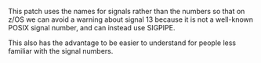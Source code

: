 This patch uses the names for signals rather than the numbers
so that on z/OS we can avoid a warning about signal 13 because it is
not a well-known POSIX signal number, and can instead use SIGPIPE.

This also has the advantage to be easier to understand for people
less familiar with the signal numbers.
